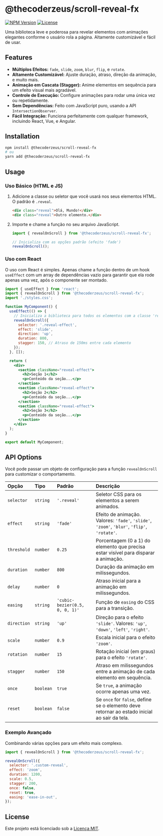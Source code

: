 # @thecoderzeus/scroll-reveal-fx

[![NPM Version](https://img.shields.io/npm/v/@thecoderzeus/scroll-reveal-fx.svg)](https://www.npmjs.com/package/@thecoderzeus/scroll-reveal-fx)
[![License](https://img.shields.io/npm/l/@thecoderzeus/scroll-reveal-fx.svg)](https://github.com/thecoderzeus/scroll-reveal-fx/blob/main/LICENSE)

Uma biblioteca leve e poderosa para revelar elementos com animações elegantes conforme o usuário rola a página. Altamente customizável e fácil de usar.

## Features

- **Múltiplos Efeitos:** `fade`, `slide`, `zoom`, `blur`, `flip`, e `rotate`.
- **Altamente Customizável:** Ajuste duração, atraso, direção da animação, e muito mais.
- **Animação em Cascata (Stagger):** Anime elementos em sequência para um efeito visual mais agradável.
- **Controle de Execução:** Configure animações para rodar uma única vez ou repetidamente.
- **Sem Dependências:** Feito com JavaScript puro, usando a API `IntersectionObserver`.
- **Fácil Integração:** Funciona perfeitamente com qualquer framework, incluindo React, Vue, e Angular.

## Installation

```bash
npm install @thecoderzeus/scroll-reveal-fx
# ou
yarn add @thecoderzeus/scroll-reveal-fx
```

## Usage

### Uso Básico (HTML e JS)

1.  Adicione a classe ou seletor que você usará nos seus elementos HTML. O padrão é `.reveal`.

    ```html
    <div class="reveal">Olá, Mundo!</div>
    <div class="reveal">Outro elemento.</div>
    ```

2.  Importe e chame a função no seu arquivo JavaScript.

    ```javascript
    import { revealOnScroll } from '@thecoderzeus/scroll-reveal-fx';

    // Inicializa com as opções padrão (efeito 'fade')
    revealOnScroll();
    ```

### Uso com React

O uso com React é simples. Apenas chame a função dentro de um hook `useEffect` com um array de dependências vazio para garantir que ela rode apenas uma vez, após o componente ser montado.

```jsx
import { useEffect } from 'react';
import { revealOnScroll } from '@thecoderzeus/scroll-reveal-fx';
import './styles.css';

function MyComponent() {
  useEffect(() => {
    // Inicializa a biblioteca para todos os elementos com a classe 'reveal-effect'
    revealOnScroll({
      selector: '.reveal-effect',
      effect: 'slide',
      direction: 'up',
      duration: 800,
      stagger: 150, // Atraso de 150ms entre cada elemento
    });
  }, []);

  return (
    <div>
      <section className="reveal-effect">
        <h2>Seção 1</h2>
        <p>Conteúdo da seção...</p>
      </section>
      <section className="reveal-effect">
        <h2>Seção 2</h2>
        <p>Conteúdo da seção...</p>
      </section>
      <section className="reveal-effect">
        <h2>Seção 3</h2>
        <p>Conteúdo da seção...</p>
      </section>
    </div>
  );
}

export default MyComponent;
```

## API Options

Você pode passar um objeto de configuração para a função `revealOnScroll` para customizar o comportamento.

| Opção | Tipo | Padrão | Descrição |
| :--- | :--- | :--- | :--- |
| `selector` | `string` | `'.reveal'` | Seletor CSS para os elementos a serem animados. |
| `effect` | `string` | `'fade'` | Efeito de animação. Valores: `'fade'`, `'slide'`, `'zoom'`, `'blur'`, `'flip'`, `'rotate'`. |
| `threshold` | `number` | `0.25` | Porcentagem (0 a 1) do elemento que precisa estar visível para disparar a animação. |
| `duration` | `number` | `800` | Duração da animação em milissegundos. |
| `delay` | `number` | `0` | Atraso inicial para a animação em milissegundos. |
| `easing` | `string` | `'cubic-bezier(0.5, 0, 0, 1)'` | Função de `easing` do CSS para a transição. |
| `direction` | `string` | `'up'` | Direção para o efeito `'slide'`. Valores: `'up'`, `'down'`, `'left'`, `'right'`. |
| `scale` | `number` | `0.9` | Escala inicial para o efeito `'zoom'`. |
| `rotation` | `number` | `15` | Rotação inicial (em graus) para o efeito `'rotate'`. |
| `stagger` | `number` | `150` | Atraso em milissegundos entre a animação de cada elemento em sequência. |
| `once` | `boolean` | `true` | Se `true`, a animação ocorre apenas uma vez. |
| `reset` | `boolean` | `false` | Se `once` for `false`, define se o elemento deve retornar ao estado inicial ao sair da tela. |

### Exemplo Avançado

Combinando várias opções para um efeito mais complexo.

```javascript
import { revealOnScroll } from '@thecoderzeus/scroll-reveal-fx';

revealOnScroll({
  selector: '.custom-reveal',
  effect: 'zoom',
  duration: 1200,
  scale: 0.5,
  stagger: 200,
  once: false,
  reset: true,
  easing: 'ease-in-out',
});
```

## License

Este projeto está licenciado sob a [Licença MIT](LICENSE).
